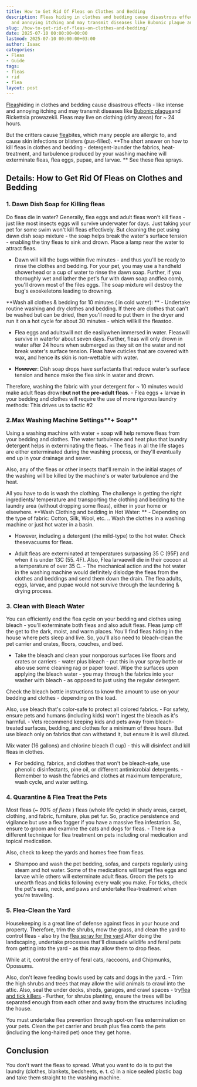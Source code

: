 ```yaml
---
title: How to Get Rid Of Fleas on Clothes and Bedding
description: Fleas hiding in clothes and bedding cause disastrous effects - like intense
  and annoying itching and may transmit diseases like Bubonic plague and Rickettsia...
slug: /how-to-get-rid-of-fleas-on-clothes-and-bedding/
date: 2025-07-10 00:00:00+00:00
lastmod: 2025-07-10 00:00:00+03:00
author: Isaac
categories:
- Fleas
- Guide
tags:
- fleas
- rid
- flea
layout: post
---
```

[Fleas](https://pestpolicy.com/getting-rid-of-fleas-in-the-carpet/)hiding in clothes and bedding cause disastrous effects - like intense and annoying itching and may transmit diseases like [Bubonic plague](https://www.mayoclinic.org/diseases-conditions/plague/symptoms-causes/syc-20351291)and Rickettsia prowazekii. Fleas may live on clothing (dirty areas) for ~ 24 hours.

But the critters cause [flea](https://pestpolicy.com/how-to-get-rid-of-flea-eggs-on-cats/)bites, which many people are allergic to, and cause skin infections or blisters (pus-filled). **The short answer on how to kill fleas in clothes and bedding - detergent-launder the fabrics, heat-treatment, and turbulence produced by your washing machine will exterminate fleas, flea eggs, pupae, and larvae. ** See these flea sprays.

##  Details: How to Get Rid Of Fleas on Clothes and Bedding

###  1. Dawn Dish Soap for Killing fleas

Do fleas die in water? Generally, flea eggs and adult fleas won't kill fleas - just like most insects eggs will survive underwater for days. Just taking your pet for some swim won't kill fleas effectively. But cleaning the pet using dawn dish soap mixture - the soap helps break the water's surface tension - enabling the tiny fleas to sink and drown. Place a lamp near the water to attract fleas.

- Dawn will kill the bugs within five minutes - and thus you'll be ready to rinse the clothes and bedding. For your pet, you may use a handheld showerhead or a cup of water to rinse the dawn soap. Further, if you thoroughly wet and lather the pet's fur with dawn soap andflea comb, you'll drown most of the files eggs. The soap mixture will destroy the bug's exoskeletons leading to drowning.

**Wash all clothes & bedding for 10 minutes ( in cold water): ** - Undertake routine washing and dry clothes and bedding. If there are clothes that can't be washed but can be dried, then you'll need to put them in the dryer and run it on a hot cycle for about 30 minutes - which willkill the fleastoo.

- Flea eggs and adultswill not die easilywhen immersed in water. Fleaswill survive in waterfor about seven days. Further, fleas will only drown in water after 24 hours when submerged as they sit on the water and not break water's surface tension. Fleas have cuticles that are covered with wax, and hence its skin is non-wettable with water.

- **However**: Dish soap drops have surfactants that reduce water's surface tension and hence make the flea sink in water and drown.

Therefore, washing the fabric with your detergent for ~ 10 minutes would make adult fleas drown**but not the pre-adult fleas**. - Flea eggs + larvae in your bedding and clothes will require the use of more rigorous laundry methods: This drives us to tactic #2

###  2.Max Washing Machine Settings**+ Soap**

Using a washing machine with water + soap will help remove fleas from your bedding and clothes. The water turbulence and heat plus that laundry detergent helps in exterminating the fleas. - The fleas in all the life stages are either exterminated during the washing process, or they'll eventually end up in your drainage and sewer.

Also, any of the fleas or other insects that'll remain in the initial stages of the washing will be killed by the machine's or water turbulence and the heat.

All you have to do is wash the clothing. The challenge is getting the right ingredients/ temperature and transporting the clothing and bedding to the laundry area (without dropping some fleas), either in your home or elsewhere. **Wash Clothing and bedding in Hot Water: ** - Depending on the type of fabric: Cotton, Silk, Wool, etc. .. Wash the clothes in a washing machine or just hot water in a basin.

- However, including a detergent (the mild-type) to the hot water. Check thesevacuums for fleas.

- Adult fleas are exterminated at temperatures surpassing 35 C (95F) and when it is under 13C (55. 4F). Also, Flea larvaewill die in their cocoon at a temperature of over 35 C. - The mechanical action and the hot water in the washing machine would definitely dislodge the fleas from the clothes and beddings and send them down the drain. The flea adults, eggs, larvae, and pupae would not survive through the laundering & drying process.

###  3. Clean with Bleach Water

You can efficiently end the flea cycle on your bedding and clothes using bleach - you'll exterminate both fleas and also adult fleas. Fleas jump off the get to the dark, moist, and warm places. You'll find fleas hiding in the house where pets sleep and live. So, you'll also need to bleach-clean the pet carrier and crates, floors, couches, and bed.

- Take the bleach and clean your nonporous surfaces like floors and crates or carriers - water plus bleach - put this in your spray bottle or also use some cleaning rag or paper towel. Wipe the surfaces upon applying the bleach water - you may through the fabrics into your washer with bleach - as opposed to just using the regular detergent.

Check the bleach bottle instructions to know the amount to use on your bedding and clothes - depending on the load.

Also, use bleach that's color-safe to protect all colored fabrics. - For safety, ensure pets and humans (including kids) won't ingest the bleach as it's harmful. - Vets recommend keeping kids and pets away from bleach-treated surfaces, bedding, and clothes for a minimum of three hours. But use bleach only on fabrics that can withstand it, but ensure it is well diluted.

Mix water (16 gallons) and chlorine bleach (1 cup) - this will disinfect and kill fleas in clothes.

- For bedding, fabrics, and clothes that won't be bleach-safe, use phenolic disinfectants, pine oil, or different antimicrobial detergents. - Remember to wash the fabrics and clothes at maximum temperature, wash cycle, and water setting.

###  4. Quarantine & Flea Treat the Pets

Most fleas (~ *90% of fleas* ) fleas (whole life cycle) in shady areas, carpet, clothing, and fabric, furniture, plus pet fur. So, practice persistence and vigilance but use a flea fogger if you have a massive flea infestation. So, ensure to groom and examine the cats and dogs for fleas. - There is a different technique for flea treatment on pets including oral medication and topical medication.

Also, check to keep the yards and homes free from fleas.

- Shampoo and wash the pet bedding, sofas, and carpets regularly using steam and hot water. Some of the medications will target flea eggs and larvae while others will exterminate adult fleas. Groom the pets to unearth fleas and ticks following every walk you make. For ticks, check the pet's ears, neck, and paws and undertake flea-treatment when you're traveling.

###  5. Flea-Clean the Yard

Housekeeping is a great line of defense against fleas in your house and property. Therefore, trim the shrubs, mow the grass, and clean the yard to control fleas - also try the [flea spray for the yard](https://pestpolicy.com/best-flea-spray-for-yard/).After doing the landscaping, undertake processes that'll dissuade wildlife and feral pets from getting into the yard - as this may allow them to drop fleas.

While at it, control the entry of feral cats, raccoons, and Chipmunks, Opossums.

Also, don't leave feeding bowls used by cats and dogs in the yard. - Trim the high shrubs and trees that may allow the wild animals to crawl into the attic. Also, seal the under decks, sheds, garages, and crawl spaces - try[flea and tick killers](https://pets.webmd.com/flea-tick-control-15/default.htm).- Further, for shrubs planting, ensure the trees will be separated enough from each other and away from the structures including the house.

You must undertake flea prevention through spot-on flea extermination on your pets. Clean the pet carrier and brush plus flea comb the pets (including the long-haired pet) once they get home.

##  Conclusion

You don't want the fleas to spread. What you want to do is to put the laundry (clothes, blankets, bedsheets, e. t. c) in a nice sealed plastic bag and take them straight to the washing machine.
